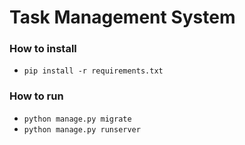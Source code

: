 # Task Management System
### How to install
- `pip install -r requirements.txt`
### How to run
- `python manage.py migrate`
- `python manage.py runserver`
